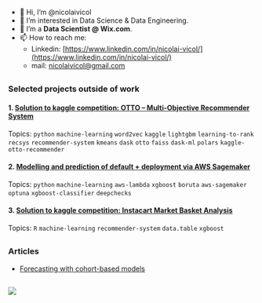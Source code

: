 - 👋 Hi, I’m @nicolaivicol
- 👀 I’m interested in Data Science & Data Engineering.
- 💼 I’m a **Data Scientist @ Wix.com**.
- 📫 How to reach me:
  - Linkedin: [https://www.linkedin.com/in/nicolai-vicol/](https://www.linkedin.com/in/nicolai-vicol/)
  - mail: [nicolaivicol@gmail.com](mailto:nicolaivicol@gmail.com)

##

### Selected projects outside of work
#### 1. [Solution to kaggle competition: OTTO – Multi-Objective Recommender System](https://github.com/nicolaivicol/otto-recommender)
Topics: `python` `machine-learning` `word2vec` `kaggle` `lightgbm` `learning-to-rank` `recsys` `recommender-system` `kmeans` `dask` `otto` `faiss` `dask-ml` `polars` `kaggle-otto-recommender`

#### 2. [Modelling and prediction of default + deployment via AWS Sagemaker](https://github.com/nicolaivicol/ml-pred-default-deploy-aws-sagemaker)
Topics: `python` `machine-learning` `aws-lambda` `xgboost` `boruta` `aws-sagemaker` `optuna` `xgboost-classifier` `deepchecks`

#### 3. [Solution to kaggle competition: Instacart Market Basket Analysis](https://github.com/nicolaivicol/kaggle-ml/blob/master/instacart)
Topics: `R` `machine-learning` `recommender-system` `data.table` `xgboost`

##

### Articles
- [Forecasting with cohort-based models](https://medium.com/towards-data-science/forecasting-with-cohort-based-models-e71003bc7ecd)

##

![](https://komarev.com/ghpvc/?username=nicolaivicol)

<!---
nicolaivicol/nicolaivicol is a ✨ special ✨ repository because its `README.md` (this file) appears on your GitHub profile.
You can click the Preview link to take a look at your changes.
--->
